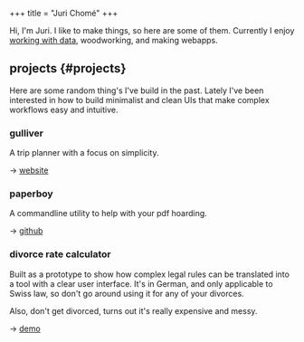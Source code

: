 +++
title = "Juri Chomé"
+++


Hi, I'm Juri. I like to make things, so here are some of them. Currently I enjoy [working with data](https://d-one.ai), woodworking, and making webapps.


## projects {#projects}

Here are some random thing's I've build in the past. Lately I've been interested in how to build minimalist and clean UIs that make complex workflows easy and intuitive.


### gulliver

A trip planner with a focus on simplicity.

→ [website](https://gllvr.com)


### paperboy

A commandline utility to help with your pdf hoarding.

→ [github](https://github.com/2mol/pboy)


### divorce rate calculator

Built as a prototype to show how complex legal rules can be translated into a tool with a clear user interface. It's in German, and only applicable to Swiss law, so don't go around using it for any of your divorces.

Also, don't get divorced, turns out it's really expensive and messy.

→ [demo](https://2mol.gitlab.io/urechner)
